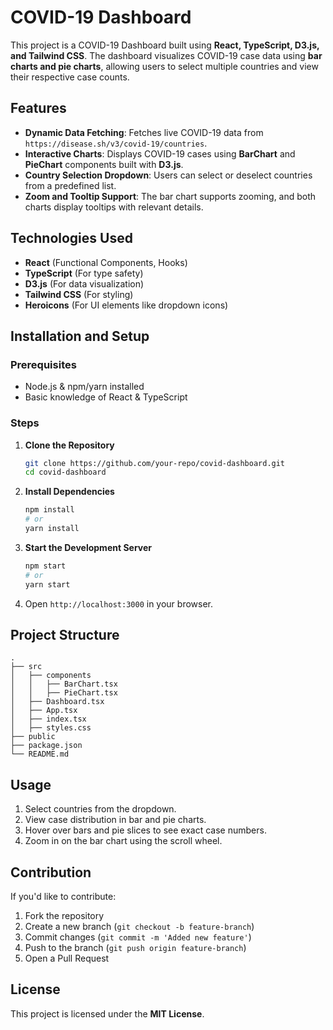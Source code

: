 # COVID-19 Dashboard

This project is a COVID-19 Dashboard built using **React, TypeScript, D3.js, and Tailwind CSS**. The dashboard visualizes COVID-19 case data using **bar charts and pie charts**, allowing users to select multiple countries and view their respective case counts.

## Features

- **Dynamic Data Fetching**: Fetches live COVID-19 data from `https://disease.sh/v3/covid-19/countries`.
- **Interactive Charts**: Displays COVID-19 cases using **BarChart** and **PieChart** components built with **D3.js**.
- **Country Selection Dropdown**: Users can select or deselect countries from a predefined list.
- **Zoom and Tooltip Support**: The bar chart supports zooming, and both charts display tooltips with relevant details.

## Technologies Used

- **React** (Functional Components, Hooks)
- **TypeScript** (For type safety)
- **D3.js** (For data visualization)
- **Tailwind CSS** (For styling)
- **Heroicons** (For UI elements like dropdown icons)

## Installation and Setup

### Prerequisites

- Node.js & npm/yarn installed
- Basic knowledge of React & TypeScript

### Steps

1. **Clone the Repository**
   ```sh
   git clone https://github.com/your-repo/covid-dashboard.git
   cd covid-dashboard
   ```
2. **Install Dependencies**
   ```sh
   npm install
   # or
   yarn install
   ```
3. **Start the Development Server**
   ```sh
   npm start
   # or
   yarn start
   ```
4. Open `http://localhost:3000` in your browser.

## Project Structure

```
.
├── src
│   ├── components
│   │   ├── BarChart.tsx
│   │   ├── PieChart.tsx
│   ├── Dashboard.tsx
│   ├── App.tsx
│   ├── index.tsx
│   ├── styles.css
├── public
├── package.json
└── README.md
```

## Usage

1. Select countries from the dropdown.
2. View case distribution in bar and pie charts.
3. Hover over bars and pie slices to see exact case numbers.
4. Zoom in on the bar chart using the scroll wheel.

## Contribution

If you'd like to contribute:

1. Fork the repository
2. Create a new branch (`git checkout -b feature-branch`)
3. Commit changes (`git commit -m 'Added new feature'`)
4. Push to the branch (`git push origin feature-branch`)
5. Open a Pull Request

## License

This project is licensed under the **MIT License**.
